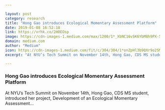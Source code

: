 ```yaml
---

layout: post
category: research
title: "Hong Gao introduces Ecological Momentary Assessment Platform"
date: 2019-01-08 16:52:18
link: https://vrhk.co/2H0EOsp
image: https://cdn-images-1.medium.com/max/1200/1*_XbNC16vSK6YbM8h9PX-5Q.jpeg
domain: medium.com
author: "Medium"
icon: https://cdn-images-1.medium.com/fit/c/304/304/1*onZpHl3b9QXr9o2SM6jgIw.jpeg
excerpt: "At NYU’s Tech Summit on November 14th, Hong Gao, CDS MS student, introduced her project, Development of an Ecological Momentary Assessment…"

---
```


### Hong Gao introduces Ecological Momentary Assessment Platform

At NYU’s Tech Summit on November 14th, Hong Gao, CDS MS student, introduced her project, Development of an Ecological Momentary Assessment…